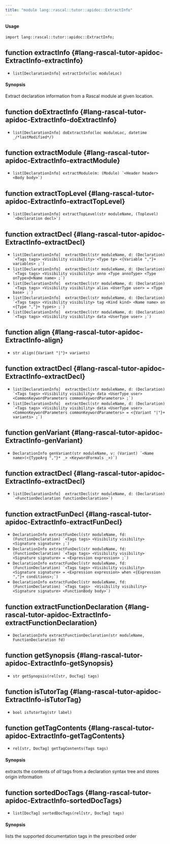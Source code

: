 ```yaml
---
title: "module lang::rascal::tutor::apidoc::ExtractInfo"
---
```


#### Usage

`import lang::rascal::tutor::apidoc::ExtractInfo;`


## function extractInfo {#lang-rascal-tutor-apidoc-ExtractInfo-extractInfo}

* ``list[DeclarationInfo] extractInfo(loc moduleLoc)``

#### Synopsis

Extract declaration information from a Rascal module at given location.

## function doExtractInfo {#lang-rascal-tutor-apidoc-ExtractInfo-doExtractInfo}

* ``list[DeclarationInfo] doExtractInfo(loc moduleLoc, datetime _/*lastModified*/)``

## function extractModule {#lang-rascal-tutor-apidoc-ExtractInfo-extractModule}

* ``list[DeclarationInfo] extractModule(m: (Module) `<Header header> <Body body>`)``

## function extractTopLevel {#lang-rascal-tutor-apidoc-ExtractInfo-extractTopLevel}

* ``list[DeclarationInfo] extractTopLevel(str moduleName, (Toplevel) `<Declaration decl>`)``

## function extractDecl {#lang-rascal-tutor-apidoc-ExtractInfo-extractDecl}

* ``list[DeclarationInfo]  extractDecl(str moduleName, d: (Declaration) `<Tags tags> <Visibility visibility> <Type tp> <{Variable ","}+ variables> ;`)``
* ``list[DeclarationInfo]  extractDecl(str moduleName, d: (Declaration) `<Tags tags> <Visibility visibility> anno <Type annoType> <Type onType>@<Name name> ;`)``
* ``list[DeclarationInfo]  extractDecl(str moduleName, d: (Declaration) `<Tags tags> <Visibility visibility> alias <UserType user> = <Type base> ;`)``
* ``list[DeclarationInfo]  extractDecl(str moduleName, d: (Declaration) `<Tags tags> <Visibility visibility> tag <Kind kind> <Name name> on <{Type ","}+ types> ;`)``
* ``list[DeclarationInfo]  extractDecl(str moduleName, d: (Declaration) `<Tags tags> <Visibility visibility> data <UserType user> ;`)``

## function align {#lang-rascal-tutor-apidoc-ExtractInfo-align}

* ``str align({Variant "|"}+ variants)``

## function extractDecl {#lang-rascal-tutor-apidoc-ExtractInfo-extractDecl}

* ``list[DeclarationInfo]  extractDecl(str moduleName, d: (Declaration) `<Tags tags> <Visibility visibility> data <UserType user> <CommonKeywordParameters commonKeywordParameters> ;`)``
* ``list[DeclarationInfo]  extractDecl(str moduleName, d: (Declaration) `<Tags tags> <Visibility visibility> data <UserType user> <CommonKeywordParameters commonKeywordParameters> = <{Variant "|"}+ variants> ;`)``

## function genVariant {#lang-rascal-tutor-apidoc-ExtractInfo-genVariant}

* ``DeclarationInfo genVariant(str moduleName, v: (Variant) `<Name name>(<{TypeArg ","}* _> <KeywordFormals _>)`)``

## function extractDecl {#lang-rascal-tutor-apidoc-ExtractInfo-extractDecl}

* ``list[DeclarationInfo]  extractDecl(str moduleName, d: (Declaration) `<FunctionDeclaration functionDeclaration>`)``

## function extractFunDecl {#lang-rascal-tutor-apidoc-ExtractInfo-extractFunDecl}

* ``DeclarationInfo extractFunDecl(str moduleName, fd: (FunctionDeclaration) `<Tags tags> <Visibility visibility> <Signature signature> ;`)``
* ``DeclarationInfo extractFunDecl(str moduleName, fd: (FunctionDeclaration) `<Tags tags> <Visibility visibility> <Signature signature> = <Expression expression> ;`)``
* ``DeclarationInfo extractFunDecl(str moduleName, fd: (FunctionDeclaration) `<Tags tags> <Visibility visibility> <Signature signature> = <Expression expression> when <{Expression ","}+ conditions>;`)``
* ``DeclarationInfo extractFunDecl(str moduleName, fd: (FunctionDeclaration) `<Tags tags>  <Visibility visibility> <Signature signature> <FunctionBody body>`)``

## function extractFunctionDeclaration {#lang-rascal-tutor-apidoc-ExtractInfo-extractFunctionDeclaration}

* ``DeclarationInfo extractFunctionDeclaration(str moduleName, FunctionDeclaration fd)``

## function getSynopsis {#lang-rascal-tutor-apidoc-ExtractInfo-getSynopsis}

* ``str getSynopsis(rel[str, DocTag] tags)``

## function isTutorTag {#lang-rascal-tutor-apidoc-ExtractInfo-isTutorTag}

* ``bool isTutorTag(str label)``

## function getTagContents {#lang-rascal-tutor-apidoc-ExtractInfo-getTagContents}

* ``rel[str, DocTag] getTagContents(Tags tags)``

#### Synopsis

extracts the contents of _all_ tags from a declaration syntax tree and stores origin information

## function sortedDocTags {#lang-rascal-tutor-apidoc-ExtractInfo-sortedDocTags}

* ``list[DocTag] sortedDocTags(rel[str, DocTag] tags)``

#### Synopsis

lists the supported documentation tags in the prescribed order

